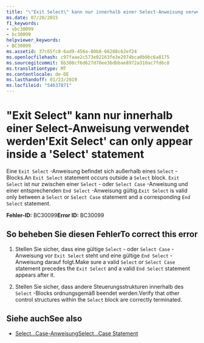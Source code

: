 ```yaml
---
title: "\"Exit Select\" kann nur innerhalb einer Select-Anweisung verwendet werden"
ms.date: 07/20/2015
f1_keywords:
- vbc30099
- bc30099
helpviewer_keywords:
- BC30099
ms.assetid: 37c65fc8-6ad9-456a-80b8-66288c62ef24
ms.openlocfilehash: c97faae2c573e02163fe3e2974bca0b9bc6a8175
ms.sourcegitcommit: 6b308cf6d627d78ee36dbbae8972a310ac7fd6c8
ms.translationtype: MT
ms.contentlocale: de-DE
ms.lasthandoff: 01/23/2019
ms.locfileid: "54637871"
---
```

# <a name="exit-select-can-only-appear-inside-a-select-statement"></a><span data-ttu-id="f7531-102">"Exit Select" kann nur innerhalb einer Select-Anweisung verwendet werden</span><span class="sxs-lookup"><span data-stu-id="f7531-102">'Exit Select' can only appear inside a 'Select' statement</span></span>
<span data-ttu-id="f7531-103">Eine `Exit Select` -Anweisung befindet sich außerhalb eines `Select` -Blocks.</span><span class="sxs-lookup"><span data-stu-id="f7531-103">An `Exit Select` statement occurs outside a `Select` block.</span></span> <span data-ttu-id="f7531-104">`Exit Select` ist nur zwischen einer `Select` - oder `Select Case` -Anweisung und einer entsprechenden `End Select` -Anweisung gültig.</span><span class="sxs-lookup"><span data-stu-id="f7531-104">`Exit Select` is valid only between a `Select` or `Select Case` statement and a corresponding `End Select` statement.</span></span>  
  
 <span data-ttu-id="f7531-105">**Fehler-ID:** BC30099</span><span class="sxs-lookup"><span data-stu-id="f7531-105">**Error ID:** BC30099</span></span>  
  
## <a name="to-correct-this-error"></a><span data-ttu-id="f7531-106">So beheben Sie diesen Fehler</span><span class="sxs-lookup"><span data-stu-id="f7531-106">To correct this error</span></span>  
  
1.  <span data-ttu-id="f7531-107">Stellen Sie sicher, dass eine gültige `Select` - oder `Select Case` -Anweisung vor `Exit Select` steht und eine gültige `End Select` -Anweisung darauf folgt.</span><span class="sxs-lookup"><span data-stu-id="f7531-107">Make sure a valid `Select` or `Select Case` statement precedes the `Exit Select` and a valid `End Select` statement appears after it.</span></span>  
  
2.  <span data-ttu-id="f7531-108">Stellen Sie sicher, dass andere Steuerungsstrukturen innerhalb des `Select` -Blocks ordnungsgemäß beendet werden.</span><span class="sxs-lookup"><span data-stu-id="f7531-108">Verify that other control structures within the `Select` block are correctly terminated.</span></span>  
  
## <a name="see-also"></a><span data-ttu-id="f7531-109">Siehe auch</span><span class="sxs-lookup"><span data-stu-id="f7531-109">See also</span></span>
- [<span data-ttu-id="f7531-110">Select...Case-Anweisung</span><span class="sxs-lookup"><span data-stu-id="f7531-110">Select...Case Statement</span></span>](../../visual-basic/language-reference/statements/select-case-statement.md)
